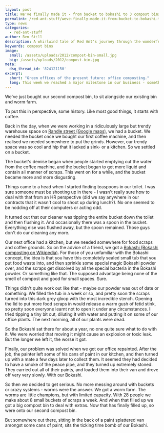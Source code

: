 ```yaml
---
layout: post
title: We've finally made it - from bucket to bokashi to 3 compost bins
permalink: /red-ant-stuff/weve-finally-made-it-from-bucket-to-bokashi-to-3-compost-bins/
type: news
categories:
  - red-ant-stuff
author: Ben Still
description: A whirlwind tale of Red Ant's journey through the wonderful world of composting.
keywords: compost bins
image:
  small: /assets/uploads/2012/compost-bin-small.jpg
  big: /assets/uploads/2012/compost-bin.jpg
meta:
  dsq_thread_id: '824121150'
excerpt:
  short: "Green offices of the present future: office composting."
  long: This week we reached a major milestone in our business - something we're all very excited about. Finally, after years of hard work and dedication, and several wrong turns along the way, we've got there.
---
```


We've just bought our second compost bin, to sit alongside our existing bin and worm farm.

To put this in perspective, some history. Like most good things, it starts with coffee.

Back in the day, when we were working in a ridiculously large but trendy warehouse space on [Randle street (Google maps)](http://goo.gl/maps/oydZB), we had a bucket. We needed the bucket once we bought our first coffee machine, and then realised we needed somewhere to put the grinds. However, our trendy space was so cool and hip that it lacked a sink- or a kitchen. So we settled on a bucket.

The bucket's demise began when people started emptying out the water from the coffee machine, and the bucket began to get more liquid and contain all manner of scraps. This went on for a while, and the bucket became more and more disgusting.

Things came to a head when I started finding teaspoons in our toilet. I was sure someone must be shooting up in there - I wasn't really sure how to deal with that from an HR perspective (did we say anywhere in our contracts that it wasn't cool to shoot up during lunch?). No one seemed to be nodding off at their computers or acting odd.

It turned out that our cleaner was tipping the entire bucket down the toilet and then flushing it. And occasionally there was a spoon in the bucket. Everything else was flushed away, but the spoon remained. Those guys don't do our cleaning any more.

Our next office had a kitchen, but we needed somewhere for food scraps and coffee grounds. So on the advice of a friend, we got a [Bokashi (Bokashi composting on Wikipedia)](http://en.wikipedia.org/wiki/Bokashi_composting#Bokashi_composting). For those of you unfamiliar with the Bokashi concept, the idea is that you have this completely sealed small tub that you put food waste into, and then sprinkle some special magic Bokashi powder over, and the scraps get dissolved by all the special bacteria in the Bokashi powder. Or something like that. The supposed advantage being none of the smell of compost and good for small spaces. Sure.

Things didn't quite work out like that - maybe our powder was out of date or something. We filled the tub in a week or so, and pretty soon the scraps turned into this dark grey gloop with the most incredible stench. Opening the lid to put more food scraps in would release a warm gush of fetid stink, so pretty soon everyone learnt not to open it under any circumstances. I tried tipping a tiny bit out, diluting it with water and putting it on some of our office plants. The next morning, all of our plants were dead.

So the Bokashi sat there for about a year, no one quite sure what to do with it. We were worried that moving it might cause an explosion or toxic leak. But the longer we left it, the worse it got.

Finally, our problem was solved when we got our office repainted. After the job, the painter left some of his cans of paint in our kitchen, and then turned up with a mate a few days later to collect them. It seemed they had decided to have a smoke of the peace pipe, and they turned up extremely stoned. They carried out all of their paints, and loaded them into their van and drove off very very slowly. With our Bokashi.

So then we decided to get serious. No more messing around with buckets or crazy systems - worms were the answer. We got a worm farm. The worms are little champions, but with limited capacity. With 28 people we make about 8 small buckets of scraps a week. And when that filled up we got a big compost bin to deal with extras. Now that has finally filled up, so were onto our second compost bin.

But somewhere out there, sitting in the back of a paint splattered van amongst some cans of paint, sits the ticking time bomb of our Bokashi.
